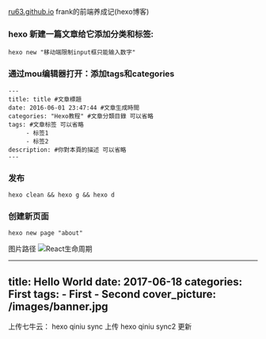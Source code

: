 [ru63.github.io](https://ru63.github.io/)
frank的前端养成记(hexo博客)

### hexo 新建一篇文章给它添加分类和标签:
```
hexo new "移动端限制input框只能输入数字"
```

### 通过mou编辑器打开：添加tags和categories
```hexo 
---
title: title #文章標題
date: 2016-06-01 23:47:44 #文章生成時間
categories: "Hexo教程" #文章分類目錄 可以省略
tags: #文章标签 可以省略
     - 标签1
     - 标签2
description: #你對本頁的描述 可以省略
---
```

### 发布
```
hexo clean && hexo g && hexo d
```

### 创建新页面

```
hexo new page "about"
```
图片路径
![React生命周期](https://cdn.ru23.com/img/2018/12/react-life-cycle.png)

---
title: Hello World
date: 2017-06-18
categories: First
tags:
    - First
    - Second
cover_picture: /images/banner.jpg
---
 
<!-- more -->

上传七牛云：
hexo qiniu sync 上传
hexo qiniu sync2 更新

 